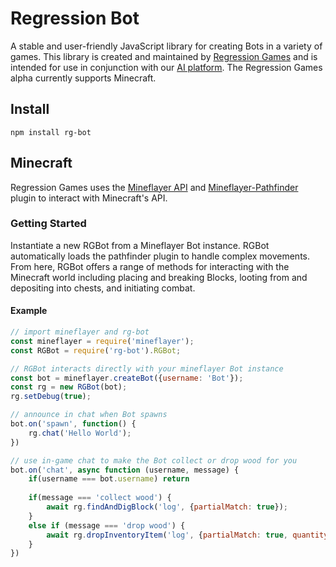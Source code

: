 # Regression Bot

A stable and user-friendly JavaScript library for creating Bots in a variety of games. 
This library is created and maintained by [Regression Games](https://www.regression.gg)
and is intended for use in conjunction with our [AI platform](https://medium.com/blockchain-biz/announcing-regression-games-4-2m-seed-round-for-ai-gaming-nea-a16z-b12025a83e95).
The Regression Games alpha currently supports Minecraft.


## Install

```node
npm install rg-bot
```

## Minecraft

Regression Games uses the [Mineflayer API](https://github.com/PrismarineJS/mineflayer) and 
[Mineflayer-Pathfinder](https://github.com/PrismarineJS/mineflayer-pathfinder) plugin to interact with Minecraft's API. 

### Getting Started

Instantiate a new RGBot from a Mineflayer Bot instance. RGBot automatically loads the pathfinder plugin to handle
complex movements. From here, RGBot offers a range of methods for interacting with the Minecraft world including placing and breaking Blocks, 
looting from and depositing into chests, and initiating combat. 

#### Example

```javascript
// import mineflayer and rg-bot
const mineflayer = require('mineflayer');
const RGBot = require('rg-bot').RGBot;

// RGBot interacts directly with your mineflayer Bot instance 
const bot = mineflayer.createBot({username: 'Bot'});
const rg = new RGBot(bot);
rg.setDebug(true);

// announce in chat when Bot spawns
bot.on('spawn', function() {
    rg.chat('Hello World');
})

// use in-game chat to make the Bot collect or drop wood for you
bot.on('chat', async function (username, message) {
    if(username === bot.username) return
    
    if(message === 'collect wood') {
        await rg.findAndDigBlock('log', {partialMatch: true});
    }
    else if (message === 'drop wood') {
        await rg.dropInventoryItem('log', {partialMatch: true, quantity: 1});
    }
})

```









